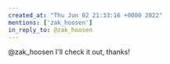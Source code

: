 ```yaml
---
created_at: "Thu Jun 02 21:33:16 +0000 2022"
mentions: ['zak_hoosen']
in_reply_to: @zak_hoosen
---
```


@zak_hoosen I'll check it out, thanks!